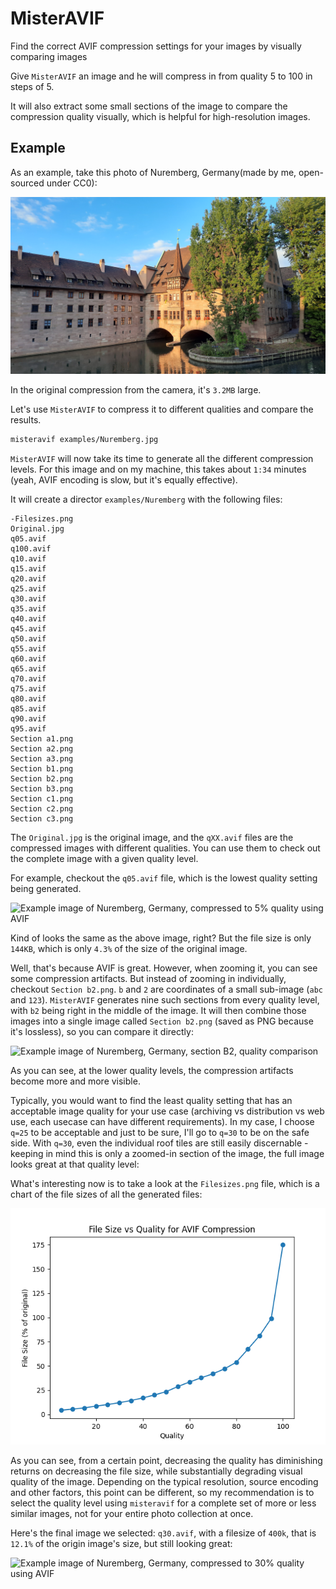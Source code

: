 # MisterAVIF

Find the correct AVIF compression settings for your images by visually comparing images

Give `MisterAVIF` an image and he will compress in from quality 5 to 100 in steps of 5.

It will also extract some small sections of the image to compare the compression quality visually, which is helpful for high-resolution images.

## Example

As an example, take this photo of Nuremberg, Germany(made by me, open-sourced under CC0):

![Example image of Nuremberg, Germany](./examples/Nuremberg.jpg)

In the original compression from the camera, it's `3.2MB` large.

Let's use `MisterAVIF` to compress it to different qualities and compare the results.

```bash
misteravif examples/Nuremberg.jpg
```

`MisterAVIF` will now take its time to generate all the different compression levels. For this image and on my machine, this takes about `1:34` minutes (yeah, AVIF encoding is slow, but it's equally effective).

It will create a director `examples/Nuremberg` with the following files:

```
-Filesizes.png
Original.jpg
q05.avif
q100.avif
q10.avif
q15.avif
q20.avif
q25.avif
q30.avif
q35.avif
q40.avif
q45.avif
q50.avif
q55.avif
q60.avif
q65.avif
q70.avif
q75.avif
q80.avif
q85.avif
q90.avif
q95.avif
Section a1.png
Section a2.png
Section a3.png
Section b1.png
Section b2.png
Section b3.png
Section c1.png
Section c2.png
Section c3.png
```

The `Original.jpg` is the original image, and the `qXX.avif` files are the compressed images with different qualities. You can use them to check out the complete image with a given quality level.

For example, checkout the `q05.avif` file, which is the lowest quality setting being generated.

![Example image of Nuremberg, Germany, compressed to 5% quality using AVIF](./examples/Nuremberg-q05.avif)

Kind of looks the same as the above image, right? But the file size is only `144KB`, which is only `4.3%` of the size of the original image.

Well, that's because AVIF is great. However, when zooming it, you can see some compression artifacts. But instead of zooming in individually, checkout `Section b2.png`. `b` and `2` are coordinates of a small sub-image (`abc` and `123`). `MisterAVIF` generates nine such sections from every quality level, with `b2` being right in the middle of the image. It will then combine those images into a single image called `Section b2.png` (saved as PNG because it's lossless), so you can compare it directly:

![Example image of Nuremberg, Germany, section B2, quality comparison](./examples/Nuremberg-q05.avif)

As you can see, at the lower quality levels, the compression artifacts become more and more visible.

Typically, you would want to find the least quality setting that has an acceptable image quality for your use case (archiving vs distribution vs web use, each usecase can have different requirements). In my case, I choose `q=25` to be acceptable and just to be sure, I'll go to `q=30` to be on the safe side. With `q=30`, even the individual roof tiles are still easily discernable - keeping in mind this is only a zoomed-in section of the image, the full image looks great at that quality level:

What's interesting now is to take a look at the `Filesizes.png` file, which is a chart of the file sizes of all the generated files:

![Filesizes chart of the Nuremberg example](./examples/Nuremberg-Filesizes.png)

As you can see, from a certain point, decreasing the quality has diminishing returns on decreasing the file size, while substantially degrading visual quality of the image. Depending on the typical resolution, source encoding and other factors, this point can be different, so my recommendation is to select the quality level using `misteravif` for a complete set of more or less similar images, not for your entire photo collection at once.

Here's the final image we selected: `q30.avif`, with a filesize of `400k`, that is `12.1%` of the origin image's size, but still looking great:

![Example image of Nuremberg, Germany, compressed to 30% quality using AVIF](./examples/Nuremberg-q30.avif)
